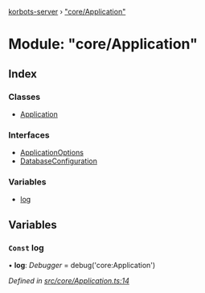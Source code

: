 [korbots-server](../README.md) › ["core/Application"](_core_application_.md)

# Module: "core/Application"

## Index

### Classes

* [Application](../classes/_core_application_.application.md)

### Interfaces

* [ApplicationOptions](../interfaces/_core_application_.applicationoptions.md)
* [DatabaseConfiguration](../interfaces/_core_application_.databaseconfiguration.md)

### Variables

* [log](_core_application_.md#const-log)

## Variables

### `Const` log

• **log**: *Debugger* = debug('core:Application')

*Defined in [src/core/Application.ts:14](https://github.com/Xisabla/Korbots/blob/4164195/server/src/core/Application.ts#L14)*
